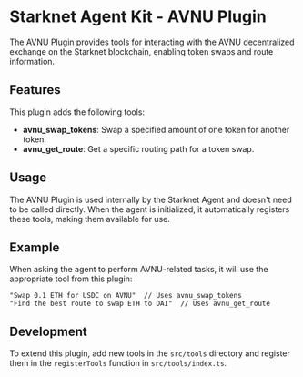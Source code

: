 # Starknet Agent Kit - AVNU Plugin

The AVNU Plugin provides tools for interacting with the AVNU decentralized exchange on the Starknet blockchain, enabling token swaps and route information.

## Features

This plugin adds the following tools:

- **avnu_swap_tokens**: Swap a specified amount of one token for another token.
- **avnu_get_route**: Get a specific routing path for a token swap.

## Usage

The AVNU Plugin is used internally by the Starknet Agent and doesn't need to be called directly. When the agent is initialized, it automatically registers these tools, making them available for use.

## Example

When asking the agent to perform AVNU-related tasks, it will use the appropriate tool from this plugin:

```
"Swap 0.1 ETH for USDC on AVNU"  // Uses avnu_swap_tokens
"Find the best route to swap ETH to DAI"  // Uses avnu_get_route
```

## Development

To extend this plugin, add new tools in the `src/tools` directory and register them in the `registerTools` function in `src/tools/index.ts`.
